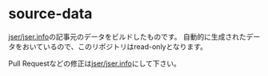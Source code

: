 # source-data

[jser/jser.info](https://github.com/jser/jser.info "jser/jser.info")の記事元のデータをビルドしたものです。
自動的に生成されたデータをおいているので、このリポジトリはread-onlyとなります。

Pull Requestなどの修正は[jser/jser.info](https://github.com/jser/jser.info "jser/jser.info")にして下さい。